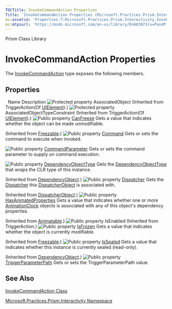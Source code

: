 ```yaml
---
TOCTitle: InvokeCommandAction Properties
Title: 'InvokeCommandAction Properties (Microsoft.Practices.Prism.Interactivity)'
ms:assetid: 'Properties.T:Microsoft.Practices.Prism.Interactivity.InvokeCommandAction'
ms:mtpsurl: 'https://msdn.microsoft.com/en-us/library/Dn683973(v=PandP.50)'
---
```


Prism Class Library

# InvokeCommandAction Properties

The [InvokeCommandAction](https://msdn.microsoft.com/en-us/library/microsoft.practices.prism.interactivity.invokecommandaction(v=pandp.50)) type exposes the following members.

## Properties

 
Name
Description
![](https://msdn.microsoft.com/en-us/Dn683973.protproperty(en-us,PandP.50).gif "Protected property")
AssociatedObject
(Inherited from TriggerAction(Of [UIElement](http://msdn.microsoft.com/en-us/library/ms590078)).)
![](https://msdn.microsoft.com/en-us/Dn683973.protproperty(en-us,PandP.50).gif "Protected property")
AssociatedObjectTypeConstraint
(Inherited from TriggerAction(Of [UIElement](http://msdn.microsoft.com/en-us/library/ms590078)).)
![](https://msdn.microsoft.com/en-us/Dn683973.pubproperty(en-us,PandP.50).gif "Public property")
[CanFreeze](http://msdn.microsoft.com/en-us/library/ms600923)
Gets a value that indicates whether the object can be made unmodifiable.

(Inherited from [Freezable](http://msdn.microsoft.com/en-us/library/ms602734).)
![](https://msdn.microsoft.com/en-us/Dn683973.pubproperty(en-us,PandP.50).gif "Public property")
[Command](https://msdn.microsoft.com/en-us/library/microsoft.practices.prism.interactivity.invokecommandaction.command(v=pandp.50))
Gets or sets the command to execute when invoked.

![](https://msdn.microsoft.com/en-us/Dn683973.pubproperty(en-us,PandP.50).gif "Public property")
[CommandParameter](https://msdn.microsoft.com/en-us/library/microsoft.practices.prism.interactivity.invokecommandaction.commandparameter(v=pandp.50))
Gets or sets the command parameter to supply on command execution.

![](https://msdn.microsoft.com/en-us/Dn683973.pubproperty(en-us,PandP.50).gif "Public property")
[DependencyObjectType](http://msdn.microsoft.com/en-us/library/ms600674)
Gets the [DependencyObjectType](http://msdn.microsoft.com/en-us/library/ms589310) that wraps the CLR type of this instance. 

(Inherited from [DependencyObject](http://msdn.microsoft.com/en-us/library/ms589309).)
![](https://msdn.microsoft.com/en-us/Dn683973.pubproperty(en-us,PandP.50).gif "Public property")
[Dispatcher](http://msdn.microsoft.com/en-us/library/ms605656)
Gets the [Dispatcher](http://msdn.microsoft.com/en-us/library/ms615907) this [DispatcherObject](http://msdn.microsoft.com/en-us/library/ms615925) is associated with.

(Inherited from [DispatcherObject](http://msdn.microsoft.com/en-us/library/ms615925).)
![](https://msdn.microsoft.com/en-us/Dn683973.pubproperty(en-us,PandP.50).gif "Public property")
[HasAnimatedProperties](http://msdn.microsoft.com/en-us/library/ms616442)
Gets a value that indicates whether one or more [AnimationClock](http://msdn.microsoft.com/en-us/library/ms618394) objects is associated with any of this object's dependency properties.

(Inherited from [Animatable](http://msdn.microsoft.com/en-us/library/ms618388).)
![](https://msdn.microsoft.com/en-us/Dn683973.pubproperty(en-us,PandP.50).gif "Public property")
IsEnabled
(Inherited from TriggerAction.)
![](https://msdn.microsoft.com/en-us/Dn683973.pubproperty(en-us,PandP.50).gif "Public property")
[IsFrozen](http://msdn.microsoft.com/en-us/library/ms600924)
Gets a value that indicates whether the object is currently modifiable.

(Inherited from [Freezable](http://msdn.microsoft.com/en-us/library/ms602734).)
![](https://msdn.microsoft.com/en-us/Dn683973.pubproperty(en-us,PandP.50).gif "Public property")
[IsSealed](http://msdn.microsoft.com/en-us/library/ms600677)
Gets a value that indicates whether this instance is currently sealed (read-only).

(Inherited from [DependencyObject](http://msdn.microsoft.com/en-us/library/ms589309).)
![](https://msdn.microsoft.com/en-us/Dn683973.pubproperty(en-us,PandP.50).gif "Public property")
[TriggerParameterPath](https://msdn.microsoft.com/en-us/library/microsoft.practices.prism.interactivity.invokecommandaction.triggerparameterpath(v=pandp.50))
Gets or sets the TriggerParameterPath value.

## See Also


[InvokeCommandAction Class](https://msdn.microsoft.com/en-us/library/microsoft.practices.prism.interactivity.invokecommandaction(v=pandp.50))

[Microsoft.Practices.Prism.Interactivity Namespace](https://msdn.microsoft.com/en-us/library/microsoft.practices.prism.interactivity(v=pandp.50))
